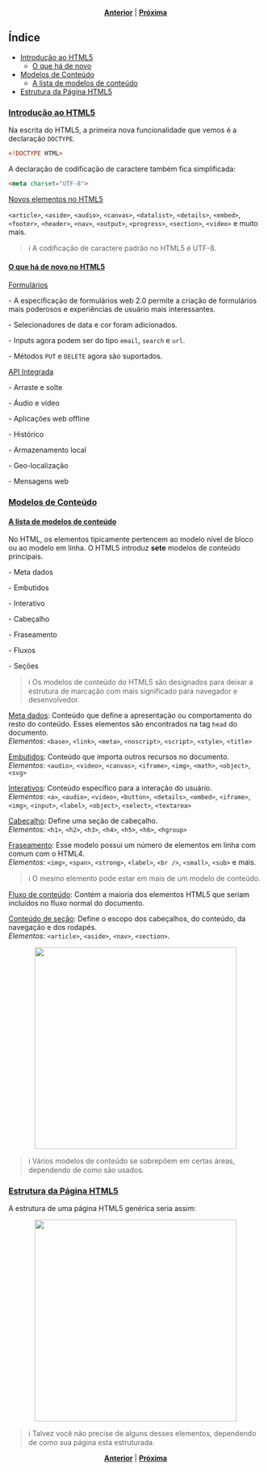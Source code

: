 <p align="center">
  <a href="#"><strong>Anterior</strong></a>
  |
  <a href="#"><strong>Próxima</strong></a>
</p>

## Índice
- [Introdução ao HTML5](#introdução-ao-html5)
  - [O que há de novo](#novo-no-html5)
- [Modelos de Conteúdo](#modelos-de-conteúdo)
  - [A lista de modelos de conteúdo](#a-lista-de-modelos-de-conteúdo)
- [Estrutura da Página HTML5](#estrutura-da-página-html5)

### [Introdução ao HTML5](#índice)
Na escrita do HTML5, a primeira nova funcionalidade que vemos é a declaração `DOCTYPE`.

```html
<!DOCTYPE HTML>
```

A declaração de codificação de caractere também fica simplificada:

```html
<meta charset="UTF-8">
```

<u>Novos elementos no HTML5</u>

`<article>`, `<aside>`, `<audio>`, `<canvas>`, `<datalist>`, `<details>`, `<embed>`, `<footer>`, `<header>`, `<nav>`, `<output>`, `<progress>`, `<section>`, `<video>` e muito mais.

> :information_source: A codificação de caractere padrão no HTML5 é UTF-8.

#### [O que há de novo no HTML5](#índice)
<u>Formulários</u>

\- A especificação de formulários web 2.0 permite a criação de formulários mais poderosos e experiências de usuário mais interessantes.

\- Selecionadores de data e cor foram adicionados.

\- Inputs agora podem ser do tipo `email`, `search` e `url`.

\- Métodos `PUT` e `DELETE` agora são suportados.

<u>API Integrada</u>

\- Arraste e solte

\- Áudio e vídeo

\- Aplicações web offline

\- Histórico

\- Armazenamento local

\- Geo-localização

\- Mensagens web

### [Modelos de Conteúdo](#índice)
#### [A lista de modelos de conteúdo](#índice)
No HTML, os elementos tipicamente pertencem ao modelo nível de bloco ou ao modelo em linha. O HTML5 introduz __sete__ modelos de conteúdo principais.

\- Meta dados

\- Embutidos

\- Interativo

\- Cabeçalho

\- Fraseamento

\- Fluxos

\- Seções

> :information_source: Os modelos de conteúdo do HTML5 são designados para deixar a estrutura de marcação com mais significado para navegador e desenvolvedor.

<u>Meta dados</u>: Conteúdo que define a apresentação ou comportamento do resto do conteúdo. Esses elementos são encontrados na tag `head` do documento.<br>
*Elementos*: `<base>`, `<link>`, `<meta>`, `<noscript>`, `<script>`, `<style>`, `<title>`

<u>Embutidos</u>: Conteúdo que importa outros recursos no documento.<br>
*Elementos*: `<audio>`, `<video>`, `<canvas>`, `<iframe>`, `<img>`, `<math>`, `<object>`, `<svg>`

<u>Interativos</u>: Conteúdo específico para a interação do usuário.<br>
*Elementos*: `<a>`, `<audio>`, `<video>`, `<button>`, `<details>`, `<embed>`, `<iframe>`, `<img>`, `<input>`, `<label>`, `<object>`, `<select>`, `<textarea>`

<u>Cabeçalho</u>: Define uma seção de cabeçalho.<br>
*Elementos*: `<h1>`, `<h2>`, `<h3>`, `<h4>`, `<h5>`, `<h6>`, `<hgroup>`

<u>Fraseamento</u>: Esse modelo possui um número de elementos em linha com comum com o HTML4.<br>
*Elementos*: `<img>`, `<span>`, `<strong>`, `<label>`, `<br />`, `<small>`, `<sub>` e mais.

> :information_source: O mesmo elemento pode estar em mais de um modelo de conteúdo.

<u>Fluxo de conteúdo</u>: Contém a maioria dos elementos HTML5 que seriam incluídos no fluxo normal do documento.

<u>Conteúdo de seção</u>: Define o escopo dos cabeçalhos, do conteúdo, da navegação e dos rodapés.<br>
*Elementos*: `<article>`, `<aside>`, `<nav>`, `<section>`.

<p align="center">
  <img src="https://i.ibb.co/grDMzG3/html-course-2.jpg" width="400" />
</p>

> :information_source: Vários modelos de conteúdo se sobrepõem em certas áreas, dependendo de como são usados.

### [Estrutura da Página HTML5](#índice)
A estrutura de uma página HTML5 genérica seria assim:

<p align="center">
  <img src="https://i.ibb.co/1GKK3Jb/html-curso-traduzido.png" width="400" />
</p>

> :information_source: Talvez você não precise de alguns desses elementos, dependendo de como sua página está estruturada.

<p align="center">
  <a href="#"><strong>Anterior</strong></a>
  |
  <a href="#"><strong>Próxima</strong></a>
</p>
<!--stackedit_data:
eyJoaXN0b3J5IjpbMTcwNDMxODE5MV19
-->